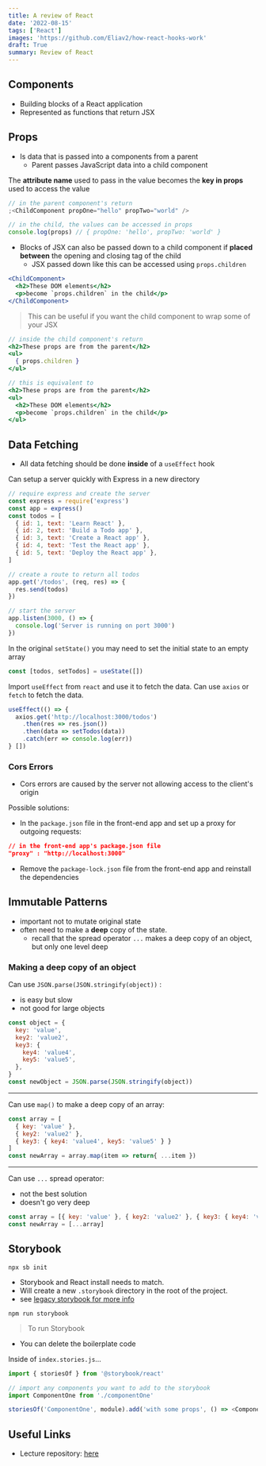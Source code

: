 ```yaml
---
title: A review of React
date: '2022-08-15'
tags: ['React']
images: 'https://github.com/Eliav2/how-react-hooks-work'
draft: True
summary: Review of React
---
```


## Components

- Building blocks of a React application
- Represented as functions that return JSX

## Props

- Is data that is passed into a components from a parent
  - Parent passes JavaScript data into a child component

The **attribute name** used to pass in the value becomes the **key in props** used to access the value

```jsx
// in the parent component's return
;<ChildComponent propOne="hello" propTwo="world" />

// in the child, the values can be accessed in props
console.log(props) // { propOne: 'hello', propTwo: 'world' }
```

- Blocks of JSX can also be passed down to a child component if **placed between** the opening and closing tag of the child
  - JSX passed down like this can be accessed using `props.children`

```jsx
<ChildComponent>
  <h2>These DOM elements</h2>
  <p>become `props.children` in the child</p>
</ChildComponent>
```

> This can be useful if you want the child component to wrap some of your JSX

```jsx
// inside the child component's return
<h2>These props are from the parent</h2>
<ul>
  { props.children }
</ul>

// this is equivalent to
<h2>These props are from the parent</h2>
<ul>
  <h2>These DOM elements</h2>
  <p>become `props.children` in the child</p>
</ul>
```

## Data Fetching

- All data fetching should be done **inside** of a `useEffect` hook

Can setup a server quickly with Express in a new directory

```js
// require express and create the server
const express = require('express')
const app = express()
const todos = [
  { id: 1, text: 'Learn React' },
  { id: 2, text: 'Build a Todo app' },
  { id: 3, text: 'Create a React app' },
  { id: 4, text: 'Test the React app' },
  { id: 5, text: 'Deploy the React app' },
]

// create a route to return all todos
app.get('/todos', (req, res) => {
  res.send(todos)
})

// start the server
app.listen(3000, () => {
  console.log('Server is running on port 3000')
})
```

In the original `setState()` you may need to set the initial state to an empty array

```jsx
const [todos, setTodos] = useState([])
```

Import `useEffect` from `react` and use it to fetch the data. Can use `axios` or `fetch` to fetch the data.

```jsx
useEffect(() => {
  axios.get('http://localhost:3000/todos')
    .then(res => res.json())
    .then(data => setTodos(data))
    .catch(err => console.log(err))
} [])

```

### Cors Errors

- Cors errors are caused by the server not allowing access to the client's origin

Possible solutions:

- In the `package.json` file in the front-end app and set up a proxy for outgoing requests:

```json
// in the front-end app's package.json file
"proxy" : "http://localhost:3000"
```

- Remove the `package-lock.json` file from the front-end app and reinstall the dependencies

## Immutable Patterns

- important not to mutate original state
- often need to make a **deep** copy of the state.
  - recall that the spread operator `...` makes a deep copy of an object, but only one level deep

### Making a deep copy of an object

Can use `JSON.parse(JSON.stringify(object))` :

- is easy but slow
- not good for large objects

```js
const object = {
  key: 'value',
  key2: 'value2',
  key3: {
    key4: 'value4',
    key5: 'value5',
  },
}
const newObject = JSON.parse(JSON.stringify(object))
```

---

Can use `map()` to make a deep copy of an array:

```js
const array = [
  { key: 'value' },
  { key2: 'value2' },
  { key3: { key4: 'value4', key5: 'value5' } }
]
const newArray = array.map(item => return{ ...item })
```

---

Can use `...` spread operator:

- not the best solution
- doesn't go very deep

```js
const array = [{ key: 'value' }, { key2: 'value2' }, { key3: { key4: 'value4', key5: 'value5' } }]
const newArray = [...array]
```

## Storybook

```
npx sb init
```

- Storybook and React install needs to match.
- Will create a new `.storybook` directory in the root of the project.
- see [legacy storybook for more info](https://github.com/storybookjs/storybook/blob/master/lib/core/docs/storiesOf.md)

```
npm run storybook
```

> To run Storybook

- You can delete the boilerplate code

Inside of `index.stories.js`...

```js
import { storiesOf } from '@storybook/react'

// import any components you want to add to the storybook
import ComponentOne from './componentOne'

storiesOf('ComponentOne', module).add('with some props', () => <ComponentOne />)
```

## Useful Links

- Lecture repository: [here](https://github.com/ChristianNally/web-ft-27jun2022-lecture-code-nally/tree/main/w08_react_review/todo)

